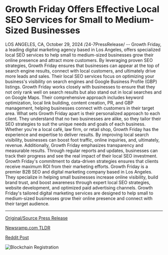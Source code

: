 # Growth Friday Offers Effective Local SEO Services for Small to Medium-Sized Businesses

LOS ANGELES, CA, October 29, 2024 /24-7PressRelease/ -- Growth Friday, a leading digital marketing agency based in Los Angeles, offers specialized local SEO services to help small to medium-sized businesses grow their online presence and attract more customers. By leveraging proven SEO strategies, Growth Friday ensures that businesses can appear at the top of search engine results, connect with local customers, and ultimately drive more leads and sales.  Their local SEO services focus on optimizing your business's visibility on search engines and Google Business Profile (GBP) listings. Growth Friday works closely with businesses to ensure that they not only rank well on search results but also stand out in local searches and on Google Maps. Their comprehensive approach includes keyword optimization, local link building, content creation, PR, and GBP management, helping businesses connect with customers in their target area.  What sets Growth Friday apart is their personalized approach to each client. They understand that no two businesses are alike, so they tailor their SEO strategies to suit the unique needs and goals of each business. Whether you're a local café, law firm, or retail shop, Growth Friday has the experience and expertise to deliver results. By improving local search visibility, businesses can boost foot traffic, online inquiries, and, ultimately, revenue.  Additionally, Growth Friday emphasizes transparency and measurable results. Through regular reports and updates, businesses can track their progress and see the real impact of their local SEO investment. Growth Friday's commitment to data-driven strategies ensures that clients receive maximum ROI from their marketing efforts.  Growth Friday is a premier B2B SEO and digital marketing company based in Los Angeles. They specialize in helping small businesses increase online visibility, build brand trust, and boost awareness through expert local SEO strategies, website development, and optimized paid advertising channels. Growth Friday's tailored digital marketing services are designed to help small to medium-sized businesses grow their online presence and connect with their target audience. 

---

[Original/Source Press Release](https://www.24-7pressrelease.com/press-release/515645/growth-friday-offers-effective-local-seo-services-for-small-to-medium-sized-businesses)
                    

[Newsramp.com TLDR](https://newsramp.com/curated-news/growth-friday-offers-specialized-local-seo-services-to-boost-business-visibility/1076bffe0b9add5bc4d51d164769b957) 

 



[Reddit Post](https://www.reddit.com/r/MarketingNewsramp/comments/1geosmf/growth_friday_offers_specialized_local_seo/) 



![Blockchain Registration](https://cdn.newsramp.app/24-7PressRelease/qrcode/2410/29/quiptD8I.webp)
